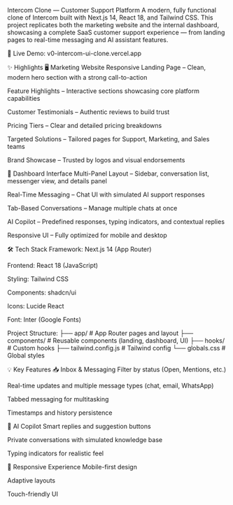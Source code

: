  Intercom Clone — Customer Support Platform
  A modern, fully functional clone of Intercom built with Next.js 14, React 18, and Tailwind CSS. This project replicates both the marketing website and the internal dashboard, showcasing a complete SaaS customer support experience — from landing pages to real-time messaging and AI assistant features.
  
  🔗 Live Demo: v0-intercom-ui-clone.vercel.app

✨ Highlights
🖥️ Marketing Website
  Responsive Landing Page – Clean, modern hero section with a strong call-to-action
  
  Feature Highlights – Interactive sections showcasing core platform capabilities
  
  Customer Testimonials – Authentic reviews to build trust
  
  Pricing Tiers – Clear and detailed pricing breakdowns
  
  Targeted Solutions – Tailored pages for Support, Marketing, and Sales teams
  
  Brand Showcase – Trusted by logos and visual endorsements

💬 Dashboard Interface
  Multi-Panel Layout – Sidebar, conversation list, messenger view, and details panel
  
  Real-Time Messaging – Chat UI with simulated AI support responses
  
  Tab-Based Conversations – Manage multiple chats at once
  
  AI Copilot – Predefined responses, typing indicators, and contextual replies
  
  Responsive UI – Fully optimized for mobile and desktop

🛠️ Tech Stack
  Framework: Next.js 14 (App Router)
  
  Frontend: React 18 (JavaScript)
  
  Styling: Tailwind CSS
  
  Components: shadcn/ui
  
  Icons: Lucide React
  
  Font: Inter (Google Fonts)

Project Structure:
├── app/                   # App Router pages and layout
├── components/            # Reusable components (landing, dashboard, UI)
├── hooks/                 # Custom hooks
├── tailwind.config.js     # Tailwind config
└── globals.css            # Global styles


💡 Key Features
📥 Inbox & Messaging
  Filter by status (Open, Mentions, etc.)
  
  Real-time updates and multiple message types (chat, email, WhatsApp)
  
  Tabbed messaging for multitasking
  
  Timestamps and history persistence

🤖 AI Copilot
  Smart replies and suggestion buttons
  
  Private conversations with simulated knowledge base
  
  Typing indicators for realistic feel

📱 Responsive Experience
  Mobile-first design
  
  Adaptive layouts
  
  Touch-friendly UI


